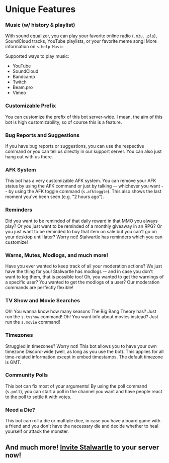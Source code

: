 # Unique Features
### Music (w/ history & playlist)
With sound equalizer, you can play your favorite online radio (`.m3u`, `.pls`), SoundCloud tracks, YouTube playlists, or your favorite meme song! More information on `s.help Music`

Supported ways to play music:
* YouTube
* SoundCloud
* Bandcamp
* Twitch
* Beam.pro
* Vimeo

### Customizable Prefix
You can customize the prefix of this bot server-wide. I mean, the aim of this bot is high customizability, so of course this is a feature.
### Bug Reports and Suggestions
If you have bug reports or suggestions, you can use the respective command or you can tell us directly in our support server. You can also just hang out with us there.
### AFK System
This bot has a very customizable AFK system. You can remove your AFK status by using the AFK command or just by talking -- whichever you want -- by using the AFK toggle command (`s.afktoggle`). This also shows the last moment you've been seen (e.g. "2 hours ago").
### Reminders
Did you want to be reminded of that daily reward in that MMO you always play? Or you just want to be reminded of a monthly giveaway in an RPG? Or you just want to be reminded to buy that item on sale but you can't go on your desktop until later? Worry not! Stalwartle has reminders which you can customize!
### Warns, Mutes, Modlogs, and much more!
Have you ever wanted to keep track of all your moderation actions? We just have the thing for you! Stalwartle has modlogs -- and in case you don't want to log them, that is possible too! Oh, you wanted to get the warnings of a specific user? You wanted to get the modlogs of a user? Our moderation commands are perfectly flexible!
### TV Show and Movie Searches
Oh! You wanna know how many seasons The Big Bang Theory has? Just run the `s.tvshow` command! Oh! You want info about movies instead? Just run the `s.movie` command!
### Timezones
Struggled in timezones? Worry not! This bot allows you to have your own timezone Discord-wide (well, as long as you use the bot). This applies for all time-related information except in embed timestamps. The default timezone is GMT.
### Community Polls
This bot can fix most of your arguments! By using the poll command (`s.poll`), you can start a poll in the channel you want and have people react to the poll to settle it with votes.
### Need a Die?
This bot can roll a die or multiple dice, in case you have a board game with a friend and you don't have the necessary die and decide whether to heal yourself or attack the monster.

## And much more! [Invite Stalwartle](https://bit.ly/invite-stalwartle) to your server now!